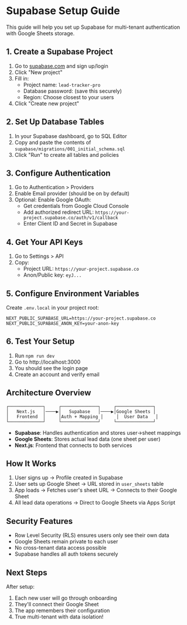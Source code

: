 # Supabase Setup Guide

This guide will help you set up Supabase for multi-tenant authentication with Google Sheets storage.

## 1. Create a Supabase Project

1. Go to [supabase.com](https://supabase.com) and sign up/login
2. Click "New project"
3. Fill in:
   - Project name: `lead-tracker-pro`
   - Database password: (save this securely)
   - Region: Choose closest to your users
4. Click "Create new project"

## 2. Set Up Database Tables

1. In your Supabase dashboard, go to SQL Editor
2. Copy and paste the contents of `supabase/migrations/001_initial_schema.sql`
3. Click "Run" to create all tables and policies

## 3. Configure Authentication

1. Go to Authentication > Providers
2. Enable Email provider (should be on by default)
3. Optional: Enable Google OAuth:
   - Get credentials from Google Cloud Console
   - Add authorized redirect URL: `https://your-project.supabase.co/auth/v1/callback`
   - Enter Client ID and Secret in Supabase

## 4. Get Your API Keys

1. Go to Settings > API
2. Copy:
   - Project URL: `https://your-project.supabase.co`
   - Anon/Public key: `eyJ...`

## 5. Configure Environment Variables

Create `.env.local` in your project root:

```env
NEXT_PUBLIC_SUPABASE_URL=https://your-project.supabase.co
NEXT_PUBLIC_SUPABASE_ANON_KEY=your-anon-key
```

## 6. Test Your Setup

1. Run `npm run dev`
2. Go to http://localhost:3000
3. You should see the login page
4. Create an account and verify email

## Architecture Overview

```
┌─────────────┐     ┌──────────────┐     ┌──────────────┐
│   Next.js   │────▶│   Supabase   │────▶│Google Sheets │
│   Frontend  │     │Auth + Mapping │     │  User Data   │
└─────────────┘     └──────────────┘     └──────────────┘
```

- **Supabase**: Handles authentication and stores user→sheet mappings
- **Google Sheets**: Stores actual lead data (one sheet per user)
- **Next.js**: Frontend that connects to both services

## How It Works

1. User signs up → Profile created in Supabase
2. User sets up Google Sheet → URL stored in `user_sheets` table
3. App loads → Fetches user's sheet URL → Connects to their Google Sheet
4. All lead data operations → Direct to Google Sheets via Apps Script

## Security Features

- Row Level Security (RLS) ensures users only see their own data
- Google Sheets remain private to each user
- No cross-tenant data access possible
- Supabase handles all auth tokens securely

## Next Steps

After setup:
1. Each new user will go through onboarding
2. They'll connect their Google Sheet
3. The app remembers their configuration
4. True multi-tenant with data isolation!